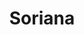 ---
title: "Soriana"
url: /san-luis-rio-colorado/soriana-av-16-de-septiembre-y-26/
shop: Supermarkt
---